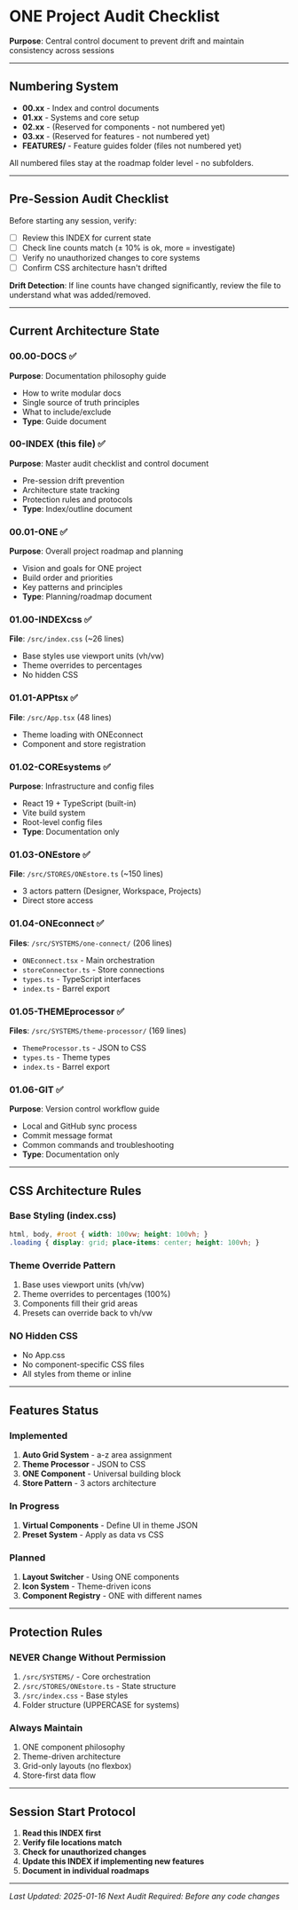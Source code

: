# ONE Project Audit Checklist

**Purpose**: Central control document to prevent drift and maintain consistency across sessions

---

## Numbering System

- **00.xx** - Index and control documents
- **01.xx** - Systems and core setup
- **02.xx** - (Reserved for components - not numbered yet)
- **03.xx** - (Reserved for features - not numbered yet)
- **FEATURES/** - Feature guides folder (files not numbered yet)

All numbered files stay at the roadmap folder level - no subfolders.

---

## Pre-Session Audit Checklist

Before starting any session, verify:
- [ ] Review this INDEX for current state
- [ ] Check line counts match (± 10% is ok, more = investigate)
- [ ] Verify no unauthorized changes to core systems
- [ ] Confirm CSS architecture hasn't drifted

**Drift Detection**: If line counts have changed significantly, review the file to understand what was added/removed.

---

## Current Architecture State

### 00.00-DOCS ✅
**Purpose**: Documentation philosophy guide
- How to write modular docs
- Single source of truth principles
- What to include/exclude
- **Type**: Guide document

### 00-INDEX (this file) ✅
**Purpose**: Master audit checklist and control document
- Pre-session drift prevention
- Architecture state tracking
- Protection rules and protocols
- **Type**: Index/outline document

### 00.01-ONE ✅  
**Purpose**: Overall project roadmap and planning
- Vision and goals for ONE project
- Build order and priorities
- Key patterns and principles
- **Type**: Planning/roadmap document

### 01.00-INDEXcss ✅
**File**: `/src/index.css` (~26 lines)
- Base styles use viewport units (vh/vw)
- Theme overrides to percentages
- No hidden CSS

### 01.01-APPtsx ✅
**File**: `/src/App.tsx` (48 lines)
- Theme loading with ONEconnect
- Component and store registration

### 01.02-COREsystems ✅
**Purpose**: Infrastructure and config files
- React 19 + TypeScript (built-in)
- Vite build system
- Root-level config files
- **Type**: Documentation only

### 01.03-ONEstore ✅
**File**: `/src/STORES/ONEstore.ts` (~150 lines)
- 3 actors pattern (Designer, Workspace, Projects)
- Direct store access

### 01.04-ONEconnect ✅
**Files**: `/src/SYSTEMS/one-connect/` (206 lines)
- `ONEconnect.tsx` - Main orchestration
- `storeConnector.ts` - Store connections  
- `types.ts` - TypeScript interfaces
- `index.ts` - Barrel export

### 01.05-THEMEprocessor ✅
**Files**: `/src/SYSTEMS/theme-processor/` (169 lines)
- `ThemeProcessor.ts` - JSON to CSS
- `types.ts` - Theme types
- `index.ts` - Barrel export

### 01.06-GIT ✅
**Purpose**: Version control workflow guide
- Local and GitHub sync process
- Commit message format
- Common commands and troubleshooting
- **Type**: Documentation only

---

## CSS Architecture Rules

### Base Styling (index.css)
```css
html, body, #root { width: 100vw; height: 100vh; }
.loading { display: grid; place-items: center; height: 100vh; }
```

### Theme Override Pattern
1. Base uses viewport units (vh/vw)
2. Theme overrides to percentages (100%)
3. Components fill their grid areas
4. Presets can override back to vh/vw

### NO Hidden CSS
- No App.css
- No component-specific CSS files
- All styles from theme or inline

---

## Features Status

### Implemented
1. **Auto Grid System** - a-z area assignment
2. **Theme Processor** - JSON to CSS
3. **ONE Component** - Universal building block
4. **Store Pattern** - 3 actors architecture

### In Progress
1. **Virtual Components** - Define UI in theme JSON
2. **Preset System** - Apply as data vs CSS

### Planned
1. **Layout Switcher** - Using ONE components
2. **Icon System** - Theme-driven icons
3. **Component Registry** - ONE with different names

---

## Protection Rules

### NEVER Change Without Permission
1. `/src/SYSTEMS/` - Core orchestration
2. `/src/STORES/ONEstore.ts` - State structure
3. `/src/index.css` - Base styles
4. Folder structure (UPPERCASE for systems)

### Always Maintain
1. ONE component philosophy
2. Theme-driven architecture
3. Grid-only layouts (no flexbox)
4. Store-first data flow

---

## Session Start Protocol

1. **Read this INDEX first**
2. **Verify file locations match**
3. **Check for unauthorized changes**
4. **Update this INDEX if implementing new features**
5. **Document in individual roadmaps**

---

*Last Updated: 2025-01-16*
*Next Audit Required: Before any code changes*